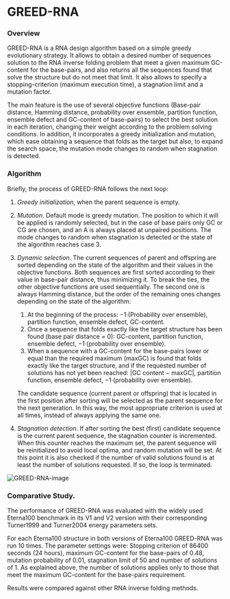 # GREED-RNA
### Overview
GREED-RNA is a RNA design algorithm based on a simple greedy evolutionary strategy. It allows to obtain a desired number of sequences solution to the RNA inverse folding problem that meet a given maximum GC-content for the base-pairs, and also returns all the sequences found that solve the structure but do not meet that limit. It also allows to specify a stopping-criterion (maximum execution time), a stagnation limit and a mutation factor.

The main feature is the use of several objective functions (Base-pair distance, Hamming distance, probability over ensemble, partition function, ensemble defect and GC-content of base-pairs) to select the best solution in each iteration, changing their weight according to the problem solving conditions.
In addition, it incorporates a greedy initialization and mutation, which ease obtaining a sequence that folds as the target but also, to expand the search space, the mutation mode changes to random when stagnation is detected.

### Algorithm
Briefly, the process of GREED-RNA follows the next loop:

1. _Greedy initialization_, when the parent sequence is empty.
2. _Mutation_. Default mode is greedy mutation. The position to which it will be applied is randomly selected, but in the case of base pairs only GC or CG are chosen, and an A is always placed at unpaired positions. The mode changes to random when stagnation is detected or the state of the algorithm reaches case 3.
3. _Dynamic selection_. The current sequences of parent and offspring are sorted depending on the state of the algorithm and their values in the objective functions. Both sequences are first sorted according to their value in base-pair distance, thus minimizing it. To break the ties, the other objective functions are used sequentially. The second one is always Hamming distance, but the order of the remaining ones changes depending on the state of the algorithm:
   1. At the beginning of the process: −1·(Probability over ensemble), partition function, ensemble defect, GC-content.
   2. Once a sequence that folds exactly like the target structure has been found (base pair distance = 0): GC-content, partition function, ensemble defect, −1·(probability over ensemble).
   3. When a sequence with a GC-content for the base-pairs lower or equal than the required maximum (maxGC) is found that folds exactly like the target structure, and if the requested number of solutions has not yet been reached: |GC content − maxGC|, partition function, ensemble defect, −1·(probability over ensemble).
      
   The candidate sequence (current parent or offspring) that is located in the first position after sorting will be selected as the parent sequence for the next generation. In this way, the most appropriate criterion is used at all times, instead of always applying the same one.
4. _Stagnation detection_. If after sorting the best (first) candidate sequence is the current parent sequence, the stagnation counter is incremented. When this counter reaches the maximum set, the parent sequence will be reinitialized to avoid local optima, and random mutation will be set. At this point it is also checked if the number
of valid solutions found is at least the number of solutions requested. If so, the loop is terminated.

![GREED-RNA-image](https://github.com/iARN-unex/GREED-RNA/assets/118007536/f3fefe23-8836-42b4-8748-003639d5932e)

### Comparative Study.
The performance of GREED-RNA  was evaluated with the widely used Eterna100 benchmark in its V1 and V2 version with their corresponding Turner1999 and Turner2004 energy parameters sets.

For each Eterna100 structure in both versions of Eterna100 GREED-RNA was run 10 times. The parameter settings were: Stopping criterion of 86400 seconds (24 hours), maximum GC-content for the base-pairs of 0.48, mutation probability of 0.01, stagnation limit of 50 and number of solutions of 1. As explained above, the number of solutions applies only to those that meet the maximum GC-content for the base-pairs requirement.

Results were compared against other RNA inverse folding methods.
